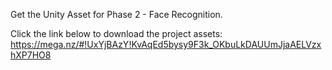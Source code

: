 Get the Unity Asset for Phase 2 - Face Recognition.

Click the link below to download the project assets:
https://mega.nz/#!UxYjBAzY!KvAqEd5bysy9F3k_OKbuLkDAUUmJjaAELVzxhXP7HO8
